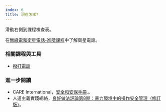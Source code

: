 ```yaml
---
index: 6
title: 現在怎樣?
---
```

滑動右側到課程檢查表。

在[無綫電和衛星電話-進階課程](umbrella://communications/radios-and-satellite-phones/advanced)中了解衛星電話。

### 相關課程與工具

*   [撥打電話](umbrella://communications/making-a-call)

### 進一步閱讀

*   CARE International，[安全和安保手冊](https://www.eisf.eu/wp-content/uploads/2014/09/0614-Macpherson-2004-CARE-International-Safety-and-Security-Handbook.pdf).。
*   人道主義實踐網絡，[良好做法評論第8期：暴力環境中的操作安全管理（修訂版）](http://odihpn.org/wp-content/uploads/2010/11/GPR_8_revised2.pdf)。